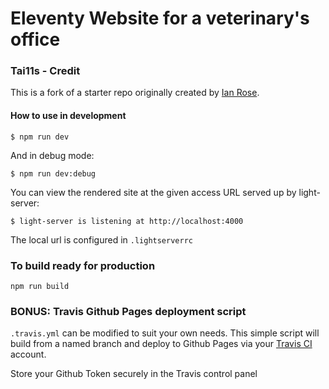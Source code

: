 # Eleventy Website for a veterinary's office

### Tai11s - Credit
This is a fork of a starter repo originally created by [Ian Rose](https://github.com/ianrose/deventy/).

#### How to use in development

```
$ npm run dev
```
 And in debug mode:
 
```
$ npm run dev:debug
```

You can view the rendered site at the given access URL served up by light-server:
```
$ light-server is listening at http://localhost:4000
```

The local url is configured in `.lightserverrc`

### To build ready for production

```
npm run build
```

### BONUS: Travis Github Pages deployment script

`.travis.yml` can be modified to suit your own needs. This simple script will build from a named branch and deploy to Github Pages via your [Travis CI](https://travis-ci.org/) account. 

Store your Github Token securely in the Travis control panel
